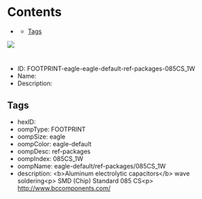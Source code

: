 



Contents
========

* [](#)
	* [Tags](#tags)
  
![][im]
# 

- ID: FOOTPRINT-eagle-eagle-default-ref-packages-085CS_1W
- Name: 
- Description: 

## Tags

- hexID: 
- oompType: FOOTPRINT
- oompSize: eagle
- oompColor: eagle-default
- oompDesc: ref-packages
- oompIndex: 085CS_1W
- oompName: eagle-default/ref-packages/085CS_1W
- description: &lt;b&gt;Aluminum electrolytic capacitors&lt;/b&gt; wave soldering&lt;p&gt;&#xD;
SMD (Chip) Standard 085 CS&lt;p&gt;&#xD;
http://www.bccomponents.com/



[im]: image.png

